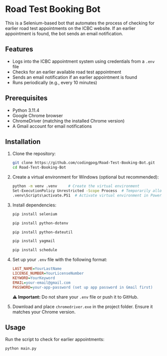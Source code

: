 # Road Test Booking Bot

This is a Selenium-based bot that automates the process of checking for earlier road test appointments on the ICBC website. If an earlier appointment is found, the bot sends an email notification.

## Features

- Logs into the ICBC appointment system using credentials from a `.env` file
- Checks for an earlier available road test appointment
- Sends an email notification if an earlier appointment is found
- Runs periodically (e.g., every 10 minutes)

## Prerequisites

- Python 3.11.4
- Google Chrome browser
- ChromeDriver (matching the installed Chrome version)
- A Gmail account for email notifications

## Installation

1. Clone the repository:

   ```sh
   git clone https://github.com/codingpog/Road-Test-Booking-Bot.git
   cd Road-Test-Booking-Bot
   ```

2. Create a virtual environment for Windows (optional but recommended):

   ```sh
   python -m venv .venv     # Create the virtual environment
   Set-ExecutionPolicy Unrestricted -Scope Process  # Temporarily allow PowerShell scripts to run in the current session
   .venv\Scripts\activate.PS1  # Activate virtual environment in PowerShell
   ```

3. Install dependencies:

   ```sh
   pip install selenium
   ```

   ```sh
   pip install python-dotenv
   ```

   ```sh
   pip install python-dateutil
   ```

   ```sh
   pip install yagmail
   ```

   ```sh
   pip install schedule
   ```

4. Set up your `.env` file with the following format:

   ```ini
   LAST_NAME=YourLastName
   LICENSE_NUMBER=YourLicenseNumber
   KEYWORD=YourKeyword
   EMAIL=your-email@gmail.com
   PASSWORD=your-app-password (set up app password in Gmail first)
   ```

   **⚠️ Important:** Do not share your `.env` file or push it to GitHub.

5. Download and place `chromedriver.exe` in the project folder. Ensure it matches your Chrome version.

## Usage

Run the script to check for earlier appointments:

```sh
python main.py
```

